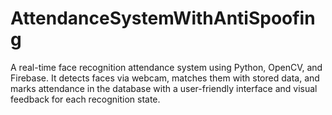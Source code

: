 # AttendanceSystemWithAntiSpoofing
A real-time face recognition attendance system using Python, OpenCV, and Firebase. It detects faces via webcam, matches them with stored data, and marks attendance in the database with a user-friendly interface and visual feedback for each recognition state.
